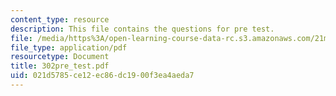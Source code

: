 ```yaml
---
content_type: resource
description: This file contains the questions for pre test.
file: /media/https%3A/open-learning-course-data-rc.s3.amazonaws.com/21m-302-harmony-and-counterpoint-ii-spring-2005/021d5785ce12ec86dc1900f3ea4aeda7_302pre_test.pdf
file_type: application/pdf
resourcetype: Document
title: 302pre_test.pdf
uid: 021d5785-ce12-ec86-dc19-00f3ea4aeda7
---
```

